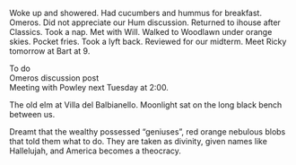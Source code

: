 Woke up and showered. Had cucumbers and hummus for breakfast. Omeros. Did not appreciate our Hum discussion. Returned to ihouse after Classics. Took a nap. Met with Will. Walked to Woodlawn under orange skies. Pocket fries. Took a lyft back. Reviewed for our midterm. Meet Ricky tomorrow at Bart at 9\.

To do  
Omeros discussion post  
Meeting with Powley next Tuesday at 2:00.

The old elm at Villa del Balbianello. Moonlight sat on the long black bench between us.

Dreamt that the wealthy possessed “geniuses”, red orange nebulous blobs that told them what to do. They are taken as divinity, given names like Hallelujah, and America becomes a theocracy.